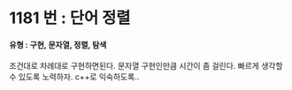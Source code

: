 # 1181 번 : 단어 정렬

#### 유형 : 구현, 문자열, 정렬, 탐색 

조건대로 차례대로 구현하면된다. 
문자열 구현인만큼 시간이 좀 걸린다. 빠르게 생각할 수 있도록 노력하자.
c++로 익숙하도록..

```python
```
